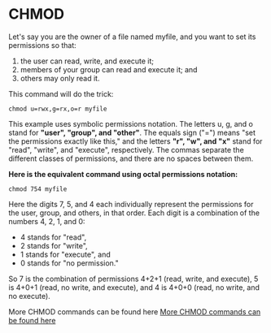 # CHMOD

Let's say you are the owner of a file named myfile, and you want to set its permissions so that:

<ol>
  <li>the user can read, write, and execute it;</li>
  <li>members of your group can read and execute it; and </li>
  <li>others may only read it.</li>  
</ol>

This command will do the trick:

`chmod u=rwx,g=rx,o=r myfile`

This example uses symbolic permissions notation. The letters u, g, and o stand for **"user", "group", and "other"**. 
The equals sign ("=") means "set the permissions exactly like this," and the letters **"r", "w", and "x"** stand for "read", "write", and "execute", respectively. 
The commas separate the different classes of permissions, and there are no spaces between them.

**Here is the equivalent command using octal permissions notation:**

`chmod 754 myfile`

Here the digits 7, 5, and 4 each individually represent the permissions for the user, group, and others, in that order. 
Each digit is a combination of the numbers 4, 2, 1, and 0:

 <ul>
  <li> 4 stands for "read",</li>
  <li>2 stands for "write",</li>
  <li>1 stands for "execute", and</li>
  <li>0 stands for "no permission."</li>
</ul>

So 7 is the combination of permissions 4+2+1 (read, write, and execute), 5 is 4+0+1 (read, no write, and execute), 
and 4 is 4+0+0 (read, no write, and no execute).

More CHMOD commands can be found here <a href = "https://www.computerhope.com/unix/uchmod.htm" target="_blank">More CHMOD commands can be found here</a>
